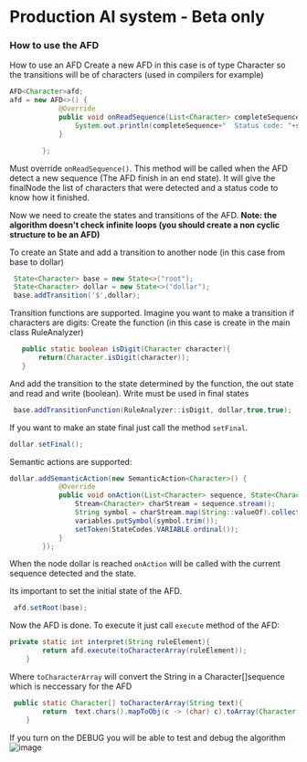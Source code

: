 # Production AI system - Beta only
### How to use the AFD
How to use an AFD
Create a new AFD in this case is of type Character so the transitions will be of characters (used in compilers for example)

```java
AFD<Character>afd;
afd = new AFD<>() {
            @Override
            public void onReadSequence(List<Character> completeSequence, State<Character> finalNode, int statusCode) {
                System.out.println(completeSequence+"  Status code: "+statusCode);
            }

        };
```
Must override `onReadSequence()`. This method will be called when the AFD detect a new sequence (The AFD finish in an end state). It will give the finalNode the list of characters that were detected and a status code to know how it finished.

Now we need to create the states and transitions of the AFD.
**Note: the algorithm doesn't check infinite loops (you should create a non cyclic structure to be an AFD)**


To create an State and add a transition to another node (in this case from base to dollar)
```java
 State<Character> base = new State<>("root");
 State<Character> dollar = new State<>("dollar");
 base.addTransition('$',dollar);
```
Transition functions are supported. Imagine you want to make a transition if characters are digits:
Create the function (in this case is create in the main class RuleAnalyzer)
 ```java
    public static boolean isDigit(Character character){
        return(Character.isDigit(character));
    }
```
And add the transition to the state determined by the function, the out state and read and write (boolean). Write must be used in final states
```java
 base.addTransitionFunction(RuleAnalyzer::isDigit, dollar,true,true);
```
If you want to make an state final just call the method `setFinal`.
```java
dollar.setFinal();
```

Semantic actions are supported:
```java
dollar.addSemanticAction(new SemanticAction<Character>() {
            @Override
            public void onAction(List<Character> sequence, State<Character> state) {
                Stream<Character> charStream = sequence.stream();
                String symbol = charStream.map(String::valueOf).collect(Collectors.joining());
                variables.putSymbol(symbol.trim());
                setToken(StateCodes.VARIABLE.ordinal());
            }
        });
```
When the node dollar is reached  `onAction` will be called with the current sequence detected and the state.

Its important to set the initial state of the AFD.
```java
 afd.setRoot(base);
```

Now the AFD is done. To execute it just call `execute` method of the AFD:
```java
private static int interpret(String ruleElement){
        return afd.execute(toCharacterArray(ruleElement));
    }
```
Where `toCharacterArray` will convert the String in a Character[]sequence which is neccessary for the AFD
```java
 public static Character[] toCharacterArray(String text){
        return  text.chars().mapToObj(c -> (char) c).toArray(Character[]::new);
    }
```
If you turn on the DEBUG you will be able to test and debug the algorithm
![image](https://user-images.githubusercontent.com/18512841/134489000-e890d8d5-4fd8-40bb-9eab-39764ba709d2.png)

